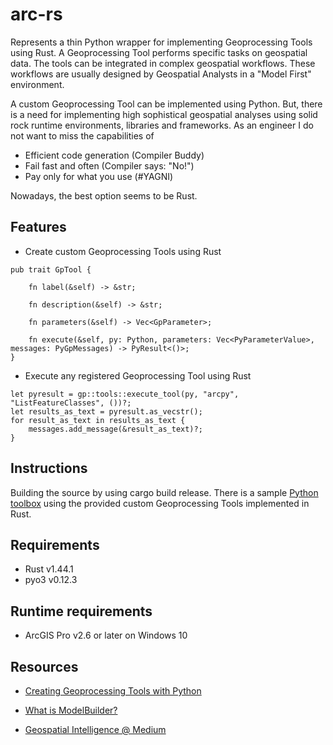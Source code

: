# arc-rs
Represents a thin Python wrapper for implementing Geoprocessing Tools using Rust. A Geoprocessing Tool performs specific tasks on geospatial data. The tools can be integrated in complex geospatial workflows. These workflows are usually designed by Geospatial Analysts in a "Model First" environment.

A custom Geoprocessing Tool can be implemented using Python. But, there is a need for implementing high sophistical geospatial analyses using solid rock runtime environments, libraries and frameworks. As an engineer I do not want to miss the capabilities of
- Efficient code generation (Compiler Buddy)
- Fail fast and often (Compiler says: "No!")
- Pay only for what you use (#YAGNI)

Nowadays, the best option seems to be Rust.

## Features
- Create custom Geoprocessing Tools using Rust
```
pub trait GpTool {

    fn label(&self) -> &str;

    fn description(&self) -> &str;

    fn parameters(&self) -> Vec<GpParameter>;

    fn execute(&self, py: Python, parameters: Vec<PyParameterValue>, messages: PyGpMessages) -> PyResult<()>;
}
```
- Execute any registered Geoprocessing Tool using Rust
```
let pyresult = gp::tools::execute_tool(py, "arcpy", "ListFeatureClasses", ())?;
let results_as_text = pyresult.as_vecstr();
for result_as_text in results_as_text {
    messages.add_message(&result_as_text)?;
}
```

## Instructions
Building the source by using cargo build release. There is a sample [Python toolbox](https://github.com/esride-jts/arc-rs/blob/main/deploy/arcintegration.pyt) using the provided custom Geoprocessing Tools implemented in Rust.

## Requirements
- Rust v1.44.1
- pyo3 v0.12.3

## Runtime requirements
- ArcGIS Pro v2.6 or later on Windows 10

## Resources
- [Creating Geoprocessing Tools with Python](https://pro.arcgis.com/en/pro-app/arcpy/geoprocessing_and_python/a-quick-tour-of-creating-tools-in-python.htm)

- [What is ModelBuilder?](https://pro.arcgis.com/en/pro-app/help/analysis/geoprocessing/modelbuilder/what-is-modelbuilder-.htm)

- [Geospatial Intelligence @ Medium](https://medium.com/geospatial-intelligence)